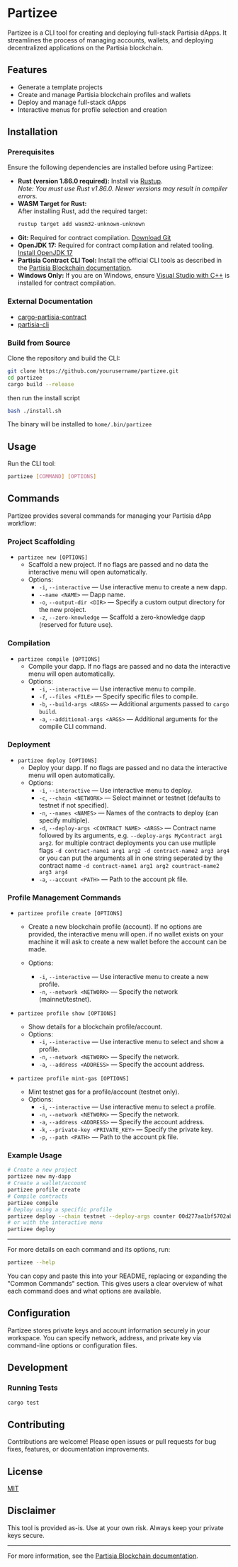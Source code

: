 # Partizee

Partizee is a CLI tool for creating and deploying full-stack Partisia dApps. It streamlines the process of managing accounts, wallets, and deploying decentralized applications on the Partisia blockchain.

## Features
- Generate a template projects
- Create and manage Partisia blockchain profiles and wallets
- Deploy and manage full-stack dApps
- Interactive menus for profile selection and creation

## Installation

### Prerequisites

Ensure the following dependencies are installed before using Partizee:

- **Rust (version 1.86.0 required):** Install via [Rustup](https://rustup.rs/).  
  _Note: You must use Rust v1.86.0. Newer versions may result in compiler errors._
- **WASM Target for Rust:**  
  After installing Rust, add the required target:
  ```sh
  rustup target add wasm32-unknown-unknown
  ```
- **Git:** Required for contract compilation. [Download Git](https://git-scm.com/downloads)
- **OpenJDK 17:** Required for contract compilation and related tooling. [Install OpenJDK 17](https://openjdk.org/install/)
- **Partisia Contract CLI Tool:** Install the official CLI tools as described in the [Partisia Blockchain documentation](https://partisiablockchain.gitlab.io/documentation/smart-contracts/install-the-smart-contract-compiler.html).
- **Windows Only:** If you are on Windows, ensure [Visual Studio with C++](https://visualstudio.microsoft.com/downloads/) is installed for contract compilation.

### External Documentation

- [cargo-partisia-contract](https://gitlab.com/partisiablockchain/language/cargo-partisia-contract)
- [partisia-cli](https://gitlab.com/partisiablockchain/language/partisia-cli)

### Build from Source

Clone the repository and build the CLI:

```sh
git clone https://github.com/yourusername/partizee.git
cd partizee
cargo build --release
```

then run the install script
```sh
bash ./install.sh
```

The binary will be installed to `home/.bin/partizee`

## Usage

Run the CLI tool:

```sh
partizee [COMMAND] [OPTIONS]
```

## Commands

Partizee provides several commands for managing your Partisia dApp workflow:

### Project Scaffolding

- `partizee new [OPTIONS]`
  - Scaffold a new project. If no flags are passed and no data the interactive menu will open automatically.
  - Options:
    - `-i`, `--interactive` — Use interactive menu to create a new dapp.
    - `--name <NAME>` — Dapp name.
    - `-o`, `--output-dir <DIR>` — Specify a custom output directory for the new project.
    - `-z`, `--zero-knowledge` — Scaffold a zero-knowledge dapp (reserved for future use).

### Compilation

- `partizee compile [OPTIONS]`
  - Compile your dapp. If no flags are passed and no data the interactive menu will open automatically.
  - Options:
    - `-i`, `--interactive` — Use interactive menu to compile.
    - `-f`, `--files <FILE>` — Specify specific files to compile.
    - `-b`, `--build-args <ARGS>` — Additional arguments passed to `cargo build`.
    - `-a`, `--additional-args <ARGS>` — Additional arguments for the compile CLI command.

### Deployment

- `partizee deploy [OPTIONS]`
  - Deploy your dapp. If no flags are passed and no data the interactive menu will open automatically.
  - Options:
    - `-i`, `--interactive` — Use interactive menu to deploy.
    - `-c`, `--chain <NETWORK>` — Select mainnet or testnet (defaults to testnet if not specified).
    - `-n`, `--names <NAMES>` — Names of the contracts to deploy (can specify multiple).
    - `-d`, `--deploy-args <CONTRACT NAME> <ARGS>` — Contract name followed by its arguments, e.g. `--deploy-args MyContract arg1 arg2`.  for multiple contract deployments you can use mutliple flags `-d contract-name1 arg1 arg2 -d contract-name2 arg3 arg4` or you can put the arguments all in one string seperated by the contract name `-d contract-name1 arg1 arg2 countract-name2 arg3 arg4`
    - `-a`, `--account <PATH>` — Path to the account pk file.

### Profile Management Commands

- `partizee profile create [OPTIONS]`
  - Create a new blockchain profile (account). If no options are provided, the interactive menu will open.  if no wallet exists on your machine it will ask to create a new wallet before the account can be made.

  - Options:
    - `-i`, `--interactive` — Use interactive menu to create a new profile.
    - `-n`, `--network <NETWORK>` — Specify the network (mainnet/testnet).

- `partizee profile show [OPTIONS]`
  - Show details for a blockchain profile/account.
  - Options:
    - `-i`, `--interactive` — Use interactive menu to select and show a profile.
    - `-n`, `--network <NETWORK>` — Specify the network.
    - `-a`, `--address <ADDRESS>` — Specify the account address.

- `partizee profile mint-gas [OPTIONS]`
  - Mint testnet gas for a profile/account (testnet only).
  - Options:
    - `-i`, `--interactive` — Use interactive menu to select a profile.
    - `-n`, `--network <NETWORK>` — Specify the network.
    - `-a`, `--address <ADDRESS>` — Specify the account address.
    - `-k`, `--private-key <PRIVATE_KEY>` — Specify the private key.
    - `-p`, `--path <PATH>` — Path to the account pk file.

### Example Usage

```sh
# Create a new project
partizee new my-dapp
# Create a wallet/account
partizee profile create
# Compile contracts
partizee compile
# Deploy using a specific profile
partizee deploy --chain testnet --deploy-args counter 00d277aa1bf5702ab9fc690b04bd68b5a981095530
# or with the interactive menu
partizee deploy
```

---

For more details on each command and its options, run:

```sh
partizee --help
```

You can copy and paste this into your README, replacing or expanding the "Common Commands" section. This gives users a clear overview of what each command does and what options are available.

## Configuration

Partizee stores private keys and account information securely in your workspace. You can specify network, address, and private key via command-line options or configuration files.

## Development

### Running Tests

```sh
cargo test
```

## Contributing

Contributions are welcome! Please open issues or pull requests for bug fixes, features, or documentation improvements.

## License

[MIT](LICENSE)

## Disclaimer

This tool is provided as-is. Use at your own risk. Always keep your private keys secure.

---

For more information, see the [Partisia Blockchain documentation](https://partisiablockchain.com/).
